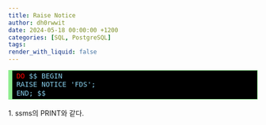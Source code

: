 ```yaml
---
title: Raise Notice
author: dh0rwwit
date: 2024-05-18 00:00:00 +1200
categories: [SQL, PostgreSQL]
tags: 
render_with_liquid: false
---
```


<!-- HTML generated using hilite.me -->
<div style="background: #000000; overflow:auto;width:auto;border:solid lightgreen;background:black;border-width:.1em .1em .1em .6em;padding:.2em .6em;"><pre style="margin: 0; line-height: 125%"><span style="color: #ff0000">DO</span> <span style="color: #87ceeb">$$ BEGIN</span>
<span style="color: #87ceeb">RAISE NOTICE &#39;FDS&#39;;</span>
<span style="color: #87ceeb">END; $$</span>
</pre></div>

<br>
1. ssms의 PRINT와 같다.